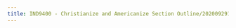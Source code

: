 ```yaml
---
title: IND9400 - Christianize and Americanize Section Outline/20200929131403718/20201002192731345
---
```


